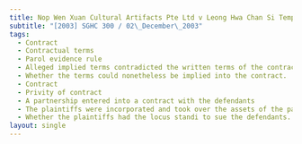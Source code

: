 ```yaml
---
title: Nop Wen Xuan Cultural Artifacts Pte Ltd v Leong Hwa Chan Si Temple and Another
subtitle: "[2003] SGHC 300 / 02\_December\_2003"
tags:
  - Contract
  - Contractual terms
  - Parol evidence rule
  - Alleged implied terms contradicted the written terms of the contract
  - Whether the terms could nonetheless be implied into the contract.
  - Contract
  - Privity of contract
  - A partnership entered into a contract with the defendants
  - The plaintiffs were incorporated and took over the assets of the partnership
  - Whether the plaintiffs had the locus standi to sue the defendants.
layout: single
---
```


